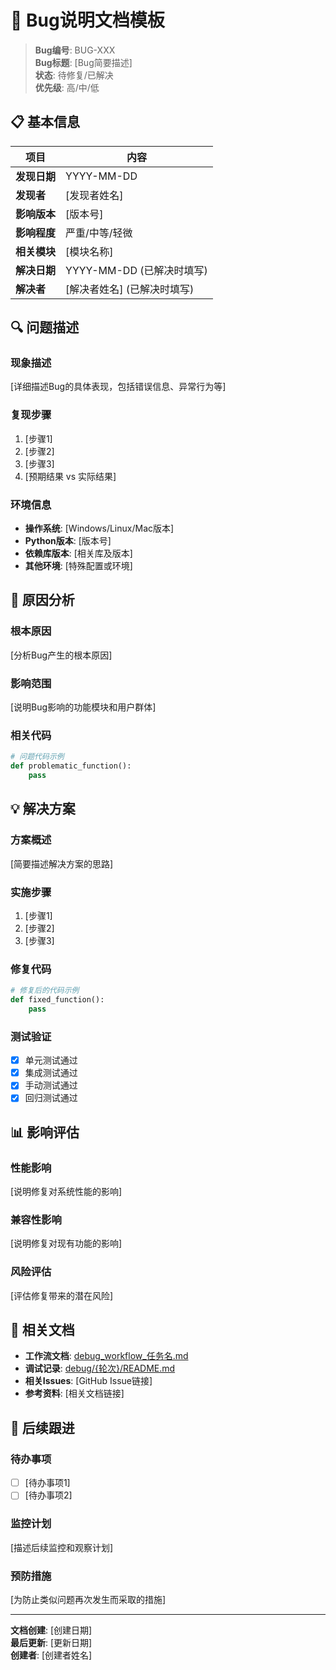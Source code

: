 # 🐛 Bug说明文档模板

> **Bug编号**: BUG-XXX  
> **Bug标题**: [Bug简要描述]  
> **状态**: 待修复/已解决  
> **优先级**: 高/中/低  

## 📋 基本信息

| 项目 | 内容 |
|------|------|
| **发现日期** | YYYY-MM-DD |
| **发现者** | [发现者姓名] |
| **影响版本** | [版本号] |
| **影响程度** | 严重/中等/轻微 |
| **相关模块** | [模块名称] |
| **解决日期** | YYYY-MM-DD (已解决时填写) |
| **解决者** | [解决者姓名] (已解决时填写) |

## 🔍 问题描述

### 现象描述

[详细描述Bug的具体表现，包括错误信息、异常行为等]

### 复现步骤

1. [步骤1]
2. [步骤2]
3. [步骤3]
4. [预期结果 vs 实际结果]

### 环境信息

- **操作系统**: [Windows/Linux/Mac版本]
- **Python版本**: [版本号]
- **依赖库版本**: [相关库及版本]
- **其他环境**: [特殊配置或环境]

## 🔬 原因分析

### 根本原因

[分析Bug产生的根本原因]

### 影响范围

[说明Bug影响的功能模块和用户群体]

### 相关代码

```python
# 问题代码示例
def problematic_function():
    pass
```

## 💡 解决方案

### 方案概述

[简要描述解决方案的思路]

### 实施步骤

1. [步骤1]
2. [步骤2]
3. [步骤3]

### 修复代码

```python
# 修复后的代码示例
def fixed_function():
    pass
```

### 测试验证

- [x] 单元测试通过
- [x] 集成测试通过
- [x] 手动测试通过
- [x] 回归测试通过

## 📊 影响评估

### 性能影响

[说明修复对系统性能的影响]

### 兼容性影响

[说明修复对现有功能的影响]

### 风险评估

[评估修复带来的潜在风险]

## 📝 相关文档

- **工作流文档**: [debug_workflow_任务名.md](../debug_workflow_任务名.md)
- **调试记录**: [debug/{轮次}/README.md](../debug/{轮次}/README.md)
- **相关Issues**: [GitHub Issue链接]
- **参考资料**: [相关文档链接]

## 🔄 后续跟进

### 待办事项

- [ ] [待办事项1]
- [ ] [待办事项2]

### 监控计划

[描述后续监控和观察计划]

### 预防措施

[为防止类似问题再次发生而采取的措施]

---

**文档创建**: [创建日期]  
**最后更新**: [更新日期]  
**创建者**: [创建者姓名]
